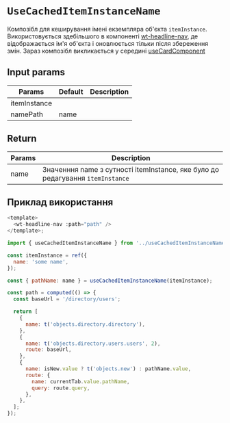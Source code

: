 # `UseCachedItemInstanceName`

Композібл для кеширування імені екземпляра об'єкта `itemInstance`.
Використовується здебільшого в компоненті [wt-headline-nav](../../components/wt-headline-nav/Readme.md), де
відображається ім'я об'єкта і оновлюється тільки після збереження змін.
Зараз композібл викликається у середині [useCardComponent](../use-card-component/Readme.md)

## Input params

| Params       | Default | Description |
|--------------|---------|-------------|
| itemInstance |         |             |
| namePath     | name    |             |

## Return

| Params | Description                                                                    |
|--------|--------------------------------------------------------------------------------|
| name   | Значенння name з сутності itemInstance, яке було до редагування `itemInstance` |

## Приклад використання

```js
<template>
  <wt-headline-nav :path="path" />
</template>;

import { useCachedItemInstanceName } from '../useCachedItemInstanceName/useCachedItemInstanceName.js';

const itemInstance = ref({
  name: 'some name',
});

const { pathName: name } = useCachedItemInstanceName(itemInstance);

const path = computed(() => {
  const baseUrl = '/directory/users';

  return [
    {
      name: t('objects.directory.directory'),
    },
    {
      name: t('objects.directory.users.users', 2),
      route: baseUrl,
    },
    {
      name: isNew.value ? t('objects.new') : pathName.value,
      route: {
        name: currentTab.value.pathName,
        query: route.query,
      },
    },
  ];
});

```
